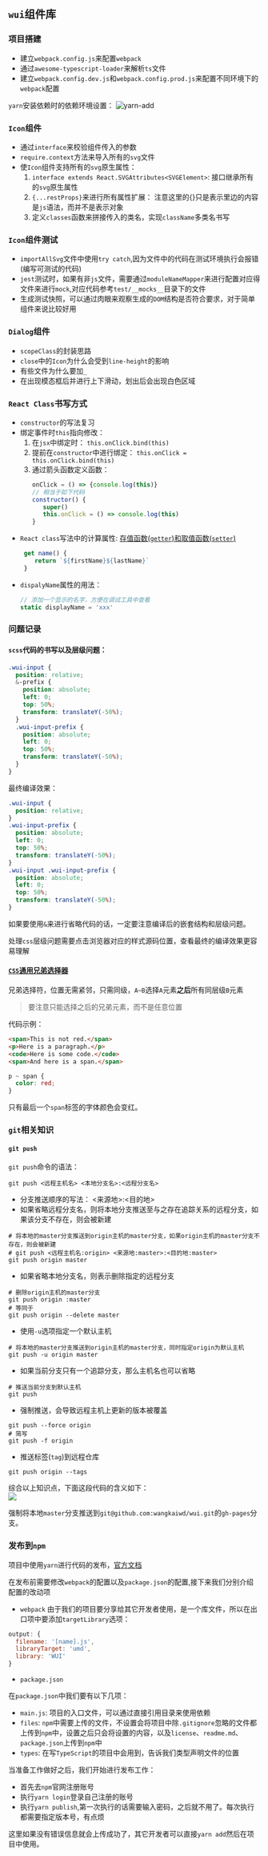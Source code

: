 ## `wui`组件库
### 项目搭建
* 建立`webpack.config.js`来配置`webpack`
* 通过`awesome-typescript-loader`来解析`ts`文件
* 建立`webpack.config.dev.js`和`webpack.config.prod.js`来配置不同环境下的`webpack`配置

`yarn`安装依赖时的依赖环境设置： 
![yarn-add](./screenshots/yarn-add.png)

### `Icon`组件
* 通过`interface`来校验组件传入的参数
* `require.context`方法来导入所有的`svg`文件
* 使`Icon`组件支持所有的`svg`原生属性：  
  1. `interface extends React.SVGAttributes<SVGElement>`: 接口继承所有的`svg`原生属性
  2. `{...restProps}`来进行所有属性扩展： 注意这里的{}只是表示里边的内容是`js`语法，而并不是表示对象
  3. 定义`classes`函数来拼接传入的类名，实现`className`多类名书写
### `Icon`组件测试
* `importAllSvg`文件中使用`try catch`,因为文件中的代码在测试环境执行会报错(编写可测试的代码)
* `jest`测试时，如果有非`js`文件，需要通过`moduleNameMapper`来进行配置对应得文件来进行`mock`,对应代码参考`test/__mocks__`目录下的文件
* 生成测试快照，可以通过肉眼来观察生成的`DOM`结构是否符合要求，对于简单组件来说比较好用

### `Dialog`组件
* `scopeClass`的封装思路
* `close`中的`Icon`为什么会受到`line-height`的影响
* 有些文件为什么要加`_`
* 在出现模态框后并进行上下滑动，划出后会出现白色区域

### `React Class`书写方式
* `constructor`的写法复习
* 绑定事件时`this`指向修改：  
  1. 在`jsx`中绑定时： `this.onClick.bind(this)`
  2. 提前在`constructor`中进行绑定： `this.onClick = this.onClick.bind(this)`
  3. 通过箭头函数定义函数：  
      ```js
      onClick = () => {console.log(this)}
      // 相当于如下代码
      constructor() {
         super()
         this.onClick = () => console.log(this)
      }
      ```
* `React class`写法中的计算属性: [存值函数(`getter`)和取值函数(`setter`)](https://es6.ruanyifeng.com/#docs/class#%E5%8F%96%E5%80%BC%E5%87%BD%E6%95%B0%EF%BC%88getter%EF%BC%89%E5%92%8C%E5%AD%98%E5%80%BC%E5%87%BD%E6%95%B0%EF%BC%88setter%EF%BC%89)
  ```js
   get name() {
      return `${firstName}${lastName}`
   }
  ```
* `dispalyName`属性的用法：  
  ```js
  // 添加一个显示的名字，方便在调试工具中查看
  static displayName = 'xxx'
  ```

### 问题记录
#### `scss`代码的书写以及层级问题：  
```scss
.wui-input {
  position: relative;
  &-prefix {
    position: absolute;
    left: 0;
    top: 50%;
    transform: translateY(-50%);
  }
  .wui-input-prefix {
    position: absolute;
    left: 0;
    top: 50%;
    transform: translateY(-50%);
  }
}
```
最终编译效果：  
```css
.wui-input {
  position: relative;
}
.wui-input-prefix {
  position: absolute;
  left: 0;
  top: 50%;
  transform: translateY(-50%);
}
.wui-input .wui-input-prefix {
  position: absolute;
  left: 0;
  top: 50%;
  transform: translateY(-50%);
}
```
如果要使用`&`来进行省略代码的话，一定要注意编译后的嵌套结构和层级问题。

处理`css`层级问题需要点击浏览器对应的样式源码位置，查看最终的编译效果更容易理解

#### [`CSS`通用兄弟选择器](https://developer.mozilla.org/zh-CN/docs/Web/CSS/General_sibling_combinator)
  
兄弟选择符，位置无需紧邻，只需同级，`A~B`选择`A`元素**之后**所有同层级`B`元素
> 要注意只能选择之后的兄弟元素，而不是任意位置

代码示例：  
```html
<span>This is not red.</span>
<p>Here is a paragraph.</p>
<code>Here is some code.</code>
<span>And here is a span.</span>
```
```css
p ~ span {
  color: red;
}
```  
只有最后一个`span`标签的字体颜色会变红。

### `git`相关知识

#### `git push`

`git push`命令的语法：  
```text
git push <远程主机名> <本地分支名>:<远程分支名>
```

* 分支推送顺序的写法： <来源地>:<目的地>
* 如果省略远程分支名，则将本地分支推送至与之存在追踪关系的远程分支，如果该分支不存在，则会被新建
```shell script
# 将本地的master分支推送到origin主机的master分支，如果origin主机的master分支不存在，则会被新建
# git push <远程主机名:origin> <来源地:master>:<目的地:master>
git push origin master
```
* 如果省略本地分支名，则表示删除指定的远程分支
```shell script
# 删除origin主机的master分支
git push origin :master
# 等同于
git push origin --delete master
```
* 使用`-u`选项指定一个默认主机
```shell script
# 将本地的master分支推送到origin主机的master分支，同时指定origin为默认主机
git push -u origin master
```
* 如果当前分支只有一个追踪分支，那么主机名也可以省略
```shell script
# 推送当前分支到默认主机
git push
```
* 强制推送，会导致远程主机上更新的版本被覆盖
```shell script
git push --force origin
# 简写
git push -f origin
```
* 推送标签(`tag`)到远程仓库
```shell script
git push origin --tags
```

综合以上知识点，下面这段代码的含义如下：  
![](https://raw.githubusercontent.com/wangkaiwd/drawing-bed/master/wui-git-push.png)

强制将本地`master`分支推送到`git@github.com:wangkaiwd/wui.git`的`gh-pages`分支。

### 发布到`npm`
项目中使用`yarn`进行代码的发布，[官方文档](https://yarnpkg.com/lang/en/docs/publishing-a-package/#)

在发布前需要修改`webpack`的配置以及`package.json`的配置,接下来我们分别介绍配置的改动项

* `webpack`
由于我们的项目要分享给其它开发者使用，是一个库文件，所以在出口项中要添加`targetLibrary`选项：  
```js
output: {
  filename: '[name].js',
  libraryTarget: 'umd',
  library: 'WUI'
}
```

* `package.json`

在`package.json`中我们要有以下几项： 
* `main.js`: 项目的入口文件，可以通过直接引用目录来使用依赖
* `files`: `npm`中需要上传的文件，不设置会将项目中除`.gitignore`忽略的文件都上传到`npm`中，设置之后只会将设置的内容，以及`license`、`readme.md`、`package.json`上传到`npm`中
* `types`: 在写`TypeScript`的项目中会用到，告诉我们类型声明文件的位置

当准备工作做好之后，我们开始进行发布工作：  
* 首先去`npm`官网注册账号
* 执行`yarn login`登录自己注册的账号
* 执行`yarn publish`,第一次执行的话需要输入密码，之后就不用了。每次执行都需要指定版本号，有点烦

这里如果没有错误信息就会上传成功了，其它开发者可以直接`yarn add`然后在项目中使用。
